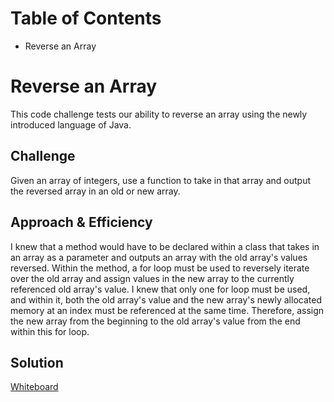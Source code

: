 # Table of Contents
- Reverse an Array

# Reverse an Array
This code challenge tests our ability to reverse an array using the newly introduced language of Java. 

## Challenge
Given an array of integers, use a function to take in that array and output the reversed array in an old or new array. 

## Approach & Efficiency
I knew that a method would have to be declared within a class that takes in an array as a parameter and outputs an array with the old array's values reversed. Within the method, a for loop must be used to reversely iterate over the old array and assign values in the new array to the currently referenced old array's value. I knew that only one for loop must be used, and within it, both the old array's value and the new array's newly allocated memory at an index must be referenced at the same time. Therefore, assign the new array from the beginning to the old array's value from the end within this for loop. 

## Solution
[Whiteboard](../assets/arrayreverse.jpg)

